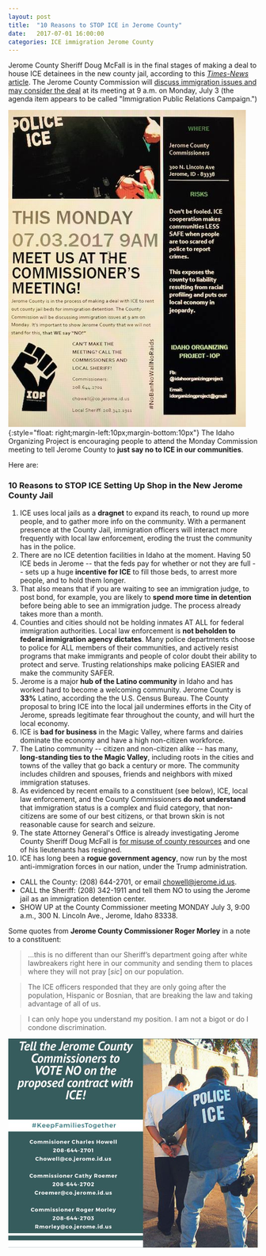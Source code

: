```yaml
---
layout: post
title:  "10 Reasons to STOP ICE in Jerome County"
date:   2017-07-01 16:00:00
categories: ICE immigration Jerome County
---
```


Jerome County Sheriff Doug McFall is in the final stages of making a deal to house ICE detainees in the new county jail, according to this <a href="http://magicvalley.com/news/local/govt-and-politics/jerome-looks-to-contract-with-feds-to-hold-immigration-suspects/article_bf6b0220-46e7-54cd-abdd-8ba53f2b05c7.html">*Times-News* article</a>. The Jerome County Commission will <a href="http://www.jeromecountyid.us/vertical/sites/%7B2423A997-F66F-4BAE-9896-858E67909C93%7D/uploads/JULY_3_AGENDA_revised.pdf">discuss immigration issues and may consider the deal</a> at its meeting at 9 a.m. on Monday, July 3 (the agenda item appears to be called "Immigration Public Relations Campaign.")

![Flier for Monday, July 3, 2018, 9 am meeting at Jerome County Commission](/img/JeromeMeetingNotice.jpg){:style="float: right;margin-left:10px;margin-bottom:10px"}
The Idaho Organizing Project is encouraging people to attend the Monday Commission meeting to tell Jerome County to **just say no to ICE in our communities**.

Here are:
### 10 Reasons to STOP ICE Setting Up Shop in the New Jerome County Jail

1. ICE uses local jails as a **dragnet** to expand its reach, to round up more people, and to gather more info on the community. With a permanent presence at the County Jail, immigration officers will interact more frequently with local law enforcement, eroding the trust the community has in the police.
2. There are no ICE detention facilities in Idaho at the moment. Having 50 ICE beds in Jerome -- that the feds pay for whether or not they are full -- sets up a huge **incentive for ICE** to fill those beds, to arrest more people, and to hold them longer.
3. That also means that if you are waiting to see an immigration judge, to post bond, for example, you are likely to **spend more time in detention** before being able to see an immigration judge. The process already takes more than a month.
4. Counties and cities should not be holding inmates AT ALL for federal immigration authorities. Local law enforcement is **not beholden to federal immigration agency dictates**. Many police departments choose to police for ALL members of their communities, and actively resist programs that make immigrants and people of color doubt their ability to protect and serve. Trusting relationships make policing EASIER and make the community SAFER.
5. Jerome is a major **hub of the Latino community** in Idaho and has worked hard to become a welcoming community. Jerome County is **33%** Latino, according the the U.S. Census Bureau. The County proposal to bring ICE into the local jail undermines efforts in the City of Jerome, spreads legitimate fear throughout the county, and will hurt the local economy.
6. ICE is **bad for business** in the Magic Valley, where farms and dairies dominate the economy and have a high non-citizen workforce.
7. The Latino community -- citizen and non-citizen alike -- has many, **long-standing ties to the Magic Valley**, including roots in the cities and towns of the valley that go back a century or more. The community includes children and spouses, friends and neighbors with mixed immigration statuses.
8.  As evidenced by recent emails to a constituent (see below), ICE, local law enforcement, and the County Commissioners **do not understand** that immigration status is a complex and fluid category, that non-citizens are some of our best citizens, or that brown skin is not reasonable cause for search and seizure.
9. The state Attorney General's Office is already investigating Jerome County Sheriff Doug McFall is [for misuse of county resources](http://magicvalley.com/news/local/crime-and-courts/former-jerome-sheriff-s-lieutenant-accused-of-taking-money-ag/article_208fee99-87c4-547d-bc52-51aea5c78eea.html) and one of his lieutenants has resigned.
10. ICE has long been a **rogue government agency**, now run by the most anti-immigration forces in our nation, under the Trump administration.

* CALL the County: (208) 644-2701, or email chowell@jerome.id.us.
* CALL the Sheriff: (208) 342-1911 and tell them NO to using the Jerome jail as an immigration detention center.
* SHOW UP at the County Commissioner meeting MONDAY July 3, 9:00 a.m., 300 N. Lincoln Ave., Jerome, Idaho 83338.

Some quotes from **Jerome County Commissioner Roger Morley** in a note to a constituent:
> ...this is no different than our Sheriff’s department going after white lawbreakers right here in our community and sending them to places where they will not pray [*sic*] on our population.

> The ICE officers responded that they are only going after the population, Hispanic or Bosnian, that are breaking the law and taking advantage of all of us.

> I can only hope you understand my position. I am not a bigot or do I condone discrimination.


![Keep ICE out of Jerome](/img/keepiceouttajerome.jpg)